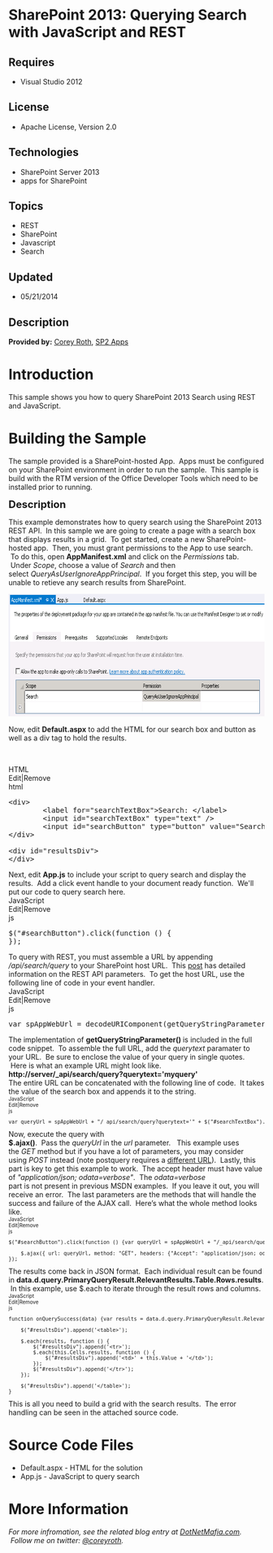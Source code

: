# SharePoint 2013: Querying Search with JavaScript and REST
## Requires
- Visual Studio 2012
## License
- Apache License, Version 2.0
## Technologies
- SharePoint Server 2013
- apps for SharePoint
## Topics
- REST
- SharePoint
- Javascript
- Search
## Updated
- 05/21/2014
## Description

<p><strong>Provided by:</strong><span>&nbsp;</span><a href="http://www.dotnetmafia.com/">Corey Roth</a><span>,&nbsp;</span><a href="http://www.sp2apps.com/">SP2 Apps</a></p>
<h1>Introduction</h1>
<p>This sample shows you how to query SharePoint 2013 Search using REST and JavaScript.&nbsp;</p>
<h1><span>Building the Sample</span></h1>
<p><span>The sample provided is a SharePoint-hosted App. &nbsp;Apps must be configured on your SharePoint environment in order to run the sample. &nbsp;This sample is build with the RTM version of the Office Developer Tools which need to be installed prior
 to running.</span></p>
<p><span style="font-size:20px; font-weight:bold">Description</span></p>
<p><span>This example demonstrates how to query search using the SharePoint 2013 REST API. &nbsp;In this sample we are going to create a page with a search box that displays results in a grid. &nbsp;To get started, create a new SharePoint-hosted app. &nbsp;Then,
 you must grant permissions to the App to use search. &nbsp;To do this, open&nbsp;</span><strong>AppManifest.xml</strong><span>&nbsp;and click on the&nbsp;</span><em>Permissions</em><span>&nbsp;tab. &nbsp;Under&nbsp;</span><em>Scope</em><span>, choose a value
 of&nbsp;</span><em>Search</em><span>&nbsp;and then select&nbsp;</span><em>QueryAsUserIgnoreAppPrincipal</em><span>. &nbsp;If you forget this step, you will be unable to retieve any search results from SharePoint.</span></p>
<p><img id="80208" src="80208-searchapprestpermission.png" alt="" width="719" height="241"></p>
<p>Now, edit&nbsp;<strong>Default.aspx</strong>&nbsp;to add the HTML for our search box and button as well as a div tag to hold the results.</p>
<p>&nbsp;</p>
<div class="scriptcode">
<div class="pluginEditHolder" pluginCommand="mceScriptCode">
<div class="title"><span>HTML</span></div>
<div class="pluginLinkHolder"><span class="pluginEditHolderLink">Edit</span>|<span class="pluginRemoveHolderLink">Remove</span></div>
<span class="hidden">html</span>

<div class="preview">
<pre class="html"><span class="html__tag_start">&lt;div</span><span class="html__tag_start">&gt;&nbsp;</span>&nbsp;
&nbsp;&nbsp;&nbsp;&nbsp;&nbsp;&nbsp;&nbsp;&nbsp;<span class="html__tag_start">&lt;label</span>&nbsp;<span class="html__attr_name">for</span>=<span class="html__attr_value">&quot;searchTextBox&quot;</span><span class="html__tag_start">&gt;</span>Search:&nbsp;<span class="html__tag_end">&lt;/label&gt;</span>&nbsp;&nbsp;
&nbsp;&nbsp;&nbsp;&nbsp;&nbsp;&nbsp;&nbsp;&nbsp;<span class="html__tag_start">&lt;input</span>&nbsp;<span class="html__attr_name">id</span>=<span class="html__attr_value">&quot;searchTextBox&quot;</span>&nbsp;<span class="html__attr_name">type</span>=<span class="html__attr_value">&quot;text&quot;</span>&nbsp;<span class="html__tag_start">/&gt;</span>&nbsp;&nbsp;
&nbsp;&nbsp;&nbsp;&nbsp;&nbsp;&nbsp;&nbsp;&nbsp;<span class="html__tag_start">&lt;input</span>&nbsp;<span class="html__attr_name">id</span>=<span class="html__attr_value">&quot;searchButton&quot;</span>&nbsp;<span class="html__attr_name">type</span>=<span class="html__attr_value">&quot;button&quot;</span>&nbsp;<span class="html__attr_name">value</span>=<span class="html__attr_value">&quot;Search&quot;</span>&nbsp;<span class="html__tag_start">/&gt;</span>&nbsp;&nbsp;
<span class="html__tag_end">&lt;/div&gt;</span>&nbsp;&nbsp;
&nbsp;&nbsp;
<span class="html__tag_start">&lt;div</span>&nbsp;<span class="html__attr_name">id</span>=<span class="html__attr_value">&quot;resultsDiv&quot;</span><span class="html__tag_start">&gt;&nbsp;</span>&nbsp;
<span class="html__tag_end">&lt;/div&gt;</span></pre>
</div>
</div>
</div>
<div class="endscriptcode"><span>Next, edit&nbsp;</span><strong>App.js</strong><span>&nbsp;to include your script to query search and display the results. &nbsp;Add a click event handle to your document ready function. &nbsp;We'll put our code to query search
 here.</span></div>
<div class="endscriptcode"></div>
<div class="endscriptcode">
<div class="scriptcode">
<div class="pluginEditHolder" pluginCommand="mceScriptCode">
<div class="title"><span>JavaScript</span></div>
<div class="pluginLinkHolder"><span class="pluginEditHolderLink">Edit</span>|<span class="pluginRemoveHolderLink">Remove</span></div>
<span class="hidden">js</span>

<div class="preview">
<pre class="js">$(<span class="js__string">&quot;#searchButton&quot;</span>).click(<span class="js__operator">function</span>&nbsp;()&nbsp;<span class="js__brace">{</span>&nbsp;&nbsp;&nbsp;&nbsp;&nbsp;&nbsp;&nbsp;&nbsp;&nbsp;
<span class="js__brace">}</span>);</pre>
</div>
</div>
</div>
<div class="endscriptcode">To query with REST, you must assemble a URL by appending
<em>/api/search/query</em>&nbsp;to your SharePoint host URL. &nbsp;This <a href="http://blogs.msdn.com/b/nadeemis/archive/2012/08/24/sharepoint-2013-search-rest-api.aspx">
post</a> has detailed information on the REST API parameters. &nbsp;To get the host URL, use the following line of code in your event handler.</div>
<div class="endscriptcode"></div>
<div class="endscriptcode">
<div class="scriptcode">
<div class="pluginEditHolder" pluginCommand="mceScriptCode">
<div class="title"><span>JavaScript</span></div>
<div class="pluginLinkHolder"><span class="pluginEditHolderLink">Edit</span>|<span class="pluginRemoveHolderLink">Remove</span></div>
<span class="hidden">js</span>

<div class="preview">
<pre class="js"><span class="js__statement">var</span>&nbsp;spAppWebUrl&nbsp;=&nbsp;<span class="js__function">decodeURIComponent</span>(getQueryStringParameter(<span class="js__string">'SPAppWebUrl'</span>));</pre>
</div>
</div>
</div>
<div class="endscriptcode">The implementation of <strong>getQueryStringParameter()&nbsp;</strong>is included in the full code snippet. &nbsp;To assemble the full URL, add the
<em>querytext </em>paramater to your URL. &nbsp;Be sure to enclose the value of your query in single quotes. &nbsp;Here is what an example URL might look like.&nbsp;</div>
<div class="endscriptcode"><strong>http://server/_api/search/query?querytext='myquery'</strong></div>
<div class="endscriptcode"></div>
<div class="endscriptcode">The entire URL can be concatenated with the following line of code. &nbsp;It takes the value of the search box and appends it to the string.</div>
<div class="endscriptcode"></div>
<div class="endscriptcode"><span style="font-size:x-small">
<div class="scriptcode">
<div class="pluginEditHolder" pluginCommand="mceScriptCode">
<div class="title"><span>JavaScript</span></div>
<div class="pluginLinkHolder"><span class="pluginEditHolderLink">Edit</span>|<span class="pluginRemoveHolderLink">Remove</span></div>
<span class="hidden">js</span>

<div class="preview">
<pre class="js"><span class="js__statement">var</span>&nbsp;queryUrl&nbsp;=&nbsp;spAppWebUrl&nbsp;&#43;&nbsp;<span class="js__string">&quot;/_api/search/query?querytext='&quot;</span>&nbsp;&#43;&nbsp;$(<span class="js__string">&quot;#searchTextBox&quot;</span>).val()&nbsp;&#43;&nbsp;<span class="js__string">&quot;'&quot;</span>;</pre>
</div>
</div>
</div>
</span>
<div class="endscriptcode">Now, execute the query with&nbsp;</div>
<div class="endscriptcode"><strong>$.ajax()</strong>.&nbsp; Pass the&nbsp;<em>queryUrl&nbsp;</em>in the&nbsp;<em>url</em>&nbsp;parameter.&nbsp;&nbsp; This example uses the&nbsp;<em>GET</em>&nbsp;method but if you have a lot of parameters, you may consider
 using&nbsp;<em>POST</em>&nbsp;instead (note postquery requires a <a href="http://blogs.msdn.com/b/nadeemis/archive/2012/08/24/sharepoint-2013-search-rest-api.aspx">
different URL</a>).&nbsp; Lastly, this part is key to get this example to work.&nbsp; The accept header must have value of&nbsp;<em>&quot;application/json; odata=verbose&quot;</em>.&nbsp; The&nbsp;<em>odata=verbose&nbsp;</em></div>
<div class="endscriptcode">part is not present in previous MSDN examples.&nbsp; If you leave it out, you will receive an error.&nbsp; The last parameters are the methods that will handle the success and failure of the AJAX call.&nbsp; Here&rsquo;s what the
 whole method looks like.&nbsp;</div>
<span style="font-size:x-small">
<div class="scriptcode">
<div class="pluginEditHolder" pluginCommand="mceScriptCode">
<div class="title"><span>JavaScript</span></div>
<div class="pluginLinkHolder"><span class="pluginEditHolderLink">Edit</span>|<span class="pluginRemoveHolderLink">Remove</span></div>
<span class="hidden">js</span>

<div class="preview">
<pre class="js">$(<span class="js__string">&quot;#searchButton&quot;</span>).click(<span class="js__operator">function</span>&nbsp;()&nbsp;<span class="js__brace">{</span><span class="js__statement">var</span>&nbsp;queryUrl&nbsp;=&nbsp;spAppWebUrl&nbsp;&#43;&nbsp;<span class="js__string">&quot;/_api/search/query?querytext='&quot;</span>&nbsp;&#43;&nbsp;$(<span class="js__string">&quot;#searchTextBox&quot;</span>).val()&nbsp;&#43;&nbsp;<span class="js__string">&quot;'&quot;</span>;&nbsp;
&nbsp;&nbsp;
&nbsp;&nbsp;&nbsp;&nbsp;$.ajax(<span class="js__brace">{</span>&nbsp;url:&nbsp;queryUrl,&nbsp;method:&nbsp;<span class="js__string">&quot;GET&quot;</span>,&nbsp;headers:&nbsp;<span class="js__brace">{</span><span class="js__string">&quot;Accept&quot;</span>:&nbsp;<span class="js__string">&quot;application/json;&nbsp;odata=verbose&quot;</span><span class="js__brace">}</span>,&nbsp;success:&nbsp;onQuerySuccess,&nbsp;error:&nbsp;onQueryError&nbsp;<span class="js__brace">}</span>);&nbsp;
<span class="js__brace">}</span>);</pre>
</div>
</div>
</div>
</span>
<div class="endscriptcode">The results come back in JSON format. &nbsp;Each individual result can be found in&nbsp;<strong>data.d.query.PrimaryQueryResult.RelevantResults.Table.Rows.results</strong>. &nbsp;In this example, use $.each to iterate through the
 result rows and columns.</div>
<span style="font-size:x-small"></span></div>
<div class="endscriptcode"></div>
<div class="endscriptcode"><span style="font-size:x-small">
<div class="scriptcode">
<div class="pluginEditHolder" pluginCommand="mceScriptCode">
<div class="title"><span>JavaScript</span></div>
<div class="pluginLinkHolder"><span class="pluginEditHolderLink">Edit</span>|<span class="pluginRemoveHolderLink">Remove</span></div>
<span class="hidden">js</span>

<div class="preview">
<pre class="js"><span class="js__operator">function</span>&nbsp;onQuerySuccess(data)&nbsp;<span class="js__brace">{</span><span class="js__statement">var</span>&nbsp;results&nbsp;=&nbsp;data.d.query.PrimaryQueryResult.RelevantResults.Table.Rows.results;&nbsp;
&nbsp;&nbsp;
&nbsp;&nbsp;&nbsp;&nbsp;$(<span class="js__string">&quot;#resultsDiv&quot;</span>).append(<span class="js__string">'&lt;table&gt;'</span>);&nbsp;
&nbsp;&nbsp;
&nbsp;&nbsp;&nbsp;&nbsp;$.each(results,&nbsp;<span class="js__operator">function</span>&nbsp;()&nbsp;<span class="js__brace">{</span>&nbsp;
&nbsp;&nbsp;&nbsp;&nbsp;&nbsp;&nbsp;&nbsp;&nbsp;$(<span class="js__string">&quot;#resultsDiv&quot;</span>).append(<span class="js__string">'&lt;tr&gt;'</span>);&nbsp;
&nbsp;&nbsp;&nbsp;&nbsp;&nbsp;&nbsp;&nbsp;&nbsp;$.each(<span class="js__operator">this</span>.Cells.results,&nbsp;<span class="js__operator">function</span>&nbsp;()&nbsp;<span class="js__brace">{</span>&nbsp;
&nbsp;&nbsp;&nbsp;&nbsp;&nbsp;&nbsp;&nbsp;&nbsp;&nbsp;&nbsp;&nbsp;&nbsp;$(<span class="js__string">&quot;#resultsDiv&quot;</span>).append(<span class="js__string">'&lt;td&gt;'</span>&nbsp;&#43;&nbsp;<span class="js__operator">this</span>.Value&nbsp;&#43;&nbsp;<span class="js__string">'&lt;/td&gt;'</span>);&nbsp;
&nbsp;&nbsp;&nbsp;&nbsp;&nbsp;&nbsp;&nbsp;&nbsp;<span class="js__brace">}</span>);&nbsp;
&nbsp;&nbsp;&nbsp;&nbsp;&nbsp;&nbsp;&nbsp;&nbsp;$(<span class="js__string">&quot;#resultsDiv&quot;</span>).append(<span class="js__string">'&lt;/tr&gt;'</span>);&nbsp;
&nbsp;&nbsp;&nbsp;&nbsp;<span class="js__brace">}</span>);&nbsp;
&nbsp;&nbsp;
&nbsp;&nbsp;&nbsp;&nbsp;$(<span class="js__string">&quot;#resultsDiv&quot;</span>).append(<span class="js__string">'&lt;/table&gt;'</span>);&nbsp;
<span class="js__brace">}</span></pre>
</div>
</div>
</div>
</span>
<div class="endscriptcode">This is all you need to build a grid with the search results. &nbsp;The error handling can be seen in the attached source code.</div>
<span style="font-size:x-small"></span></div>
</div>
</div>
<h1><span>Source Code Files</span></h1>
<ul>
<li>Default.aspx - HTML for the solution </li><li>App.js - JavaScript to query search </li></ul>
<h1>More Information</h1>
<p><em>For more infromation, see the related blog entry at <a href="http://www.dotnetmafia.com/blogs/dotnettipoftheday/archive/2013/04/09/how-to-query-sharepoint-2013-using-rest-and-javascript.aspx">
DotNetMafia.com</a>. &nbsp;Follow me on twitter:&nbsp;<a href="http://twitter.com/coreyroth">@coreyroth</a>.</em></p>
